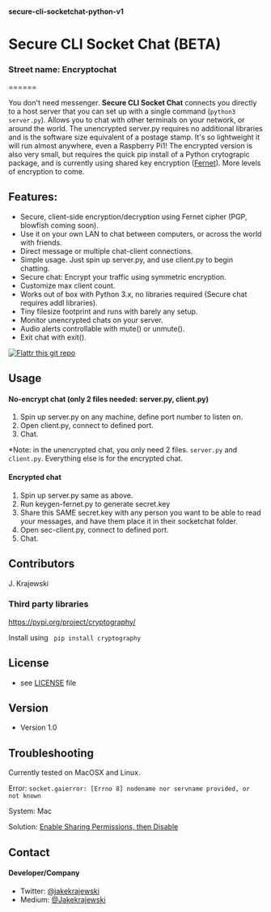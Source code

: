 #### secure-cli-socketchat-python-v1
# Secure CLI Socket Chat (BETA)
### Street name: Encryptochat
======

You don't need messenger. **Secure CLI Socket Chat** connects you directly to a host server that you can set up with a single command (```python3 server.py```). Allows you to chat with other terminals on your network, or around the world. The unencrypted server.py requires no additional libraries and is the software size equivalent of a postage stamp. It's so lightweight it will run almost anywhere, even a Raspberry Pi1! The encrypted version is also very small, but requires the quick pip install of a Python crytograpic package, and is currently using shared key encryption ([Fernet](https://medium.com/coinmonks/if-youre-struggling-picking-a-crypto-suite-fernet-may-be-the-answer-95196c0fec4b)). More levels of encryption to come. 

## Features:
* Secure, client-side encryption/decryption using Fernet cipher (PGP, blowfish coming soon).
* Use it on your own LAN to chat between computers, or across the world with friends.
* Direct message or multiple chat-client connections.
* Simple usage. Just spin up server.py, and use client.py to begin chatting. 
* Secure chat: Encrypt your traffic using symmetric encryption.
* Customize max client count.
* Works out of box with Python 3.x, no libraries required (Secure chat requires addl libraries).
* Tiny filesize footprint and runs with barely any setup.
* Monitor unencrypted chats on your server.
* Audio alerts controllable with mute() or unmute().
* Exit chat with exit().

[![Flattr this git repo](http://api.flattr.com/button/flattr-badge-large.png)](https://flattr.com/submit/auto?user_id=diamondhawk&url=https://github.com/sachio222/socketchat_v1)

## Usage

#### No-encrypt chat (only 2 files needed: server.py, client.py)
1. Spin up server.py on any machine, define port number to listen on. 
2. Open client.py, connect to defined port.
3. Chat.

*Note: in the unencrypted chat, you only need 2 files. ```server.py``` and ```client.py```. Everything else is for the encrypted chat. 

#### Encrypted chat
1. Spin up server.py same as above. 
2. Run keygen-fernet.py to generate secret.key
3. Share this SAME secret.key with any person you want to be able to read your messages, and have them place it in their socketchat folder.
4. Open sec-client.py, connect to defined port. 
5. Chat.

## Contributors
J. Krajewski


### Third party libraries
https://pypi.org/project/cryptography/

Install using ``` pip install cryptography```

## License 
* see [LICENSE](https://github.com/username/sw-name/blob/master/LICENSE.md) file

## Version 
* Version 1.0

## Troubleshooting
Currently tested on MacOSX and Linux. 

Error:
```socket.gaierror: [Errno 8] nodename nor servname provided, or not known```

System: Mac

Solution: [Enable Sharing Permissions, then Disable](https://stackoverflow.com/a/53382881/5369711)

## Contact
#### Developer/Company

* Twitter: [@jakekrajewski](https://twitter.com/jakekrajewski "@jakekrajewski")
* Medium: [@Jakekrajewski](https://medium.com/@Jakekrajewski)

